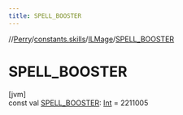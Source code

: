 ```yaml
---
title: SPELL_BOOSTER
---
```

//[Perry](../../../index.html)/[constants.skills](../index.html)/[ILMage](index.html)/[SPELL_BOOSTER](-s-p-e-l-l_-b-o-o-s-t-e-r.html)



# SPELL_BOOSTER



[jvm]\
const val [SPELL_BOOSTER](-s-p-e-l-l_-b-o-o-s-t-e-r.html): [Int](https://kotlinlang.org/api/latest/jvm/stdlib/kotlin/-int/index.html) = 2211005




